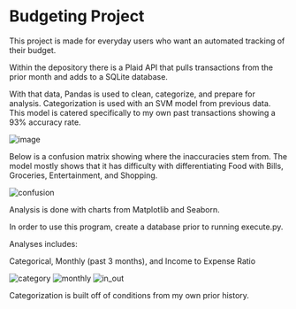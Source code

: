 # Budgeting Project

This project is made for everyday users who want an automated tracking of their budget. 

Within the depository there is a Plaid API that pulls transactions from the prior month and adds to a SQLite database.

With that data, Pandas is used to clean, categorize, and prepare for analysis.
Categorization is used with an SVM model from previous data. This model is catered specifically to my own past transactions showing a 93% accuracy rate. 

![image](https://user-images.githubusercontent.com/49408616/81507686-e068fe80-92b3-11ea-8684-7f653c2cd8f2.png)

Below is a confusion matrix showing where the inaccuracies stem from. The model mostly shows that it has difficulty with differentiating Food with Bills, Groceries, Entertainment, and Shopping.

![confusion](https://user-images.githubusercontent.com/49408616/81508027-4d7d9380-92b6-11ea-8fe6-ae6137a3d3f2.png)
 

Analysis is done with charts from Matplotlib and Seaborn.

In order to use this program, create a database prior to running execute.py.

Analyses includes: 

Categorical, Monthly (past 3 months), and Income to Expense Ratio

![category](https://user-images.githubusercontent.com/49408616/80895588-704aef00-8c9b-11ea-8202-7e63a674c798.png)
![monthly](https://user-images.githubusercontent.com/49408616/80895600-8789dc80-8c9b-11ea-8b84-20d7a69ca904.png)
![in_out](https://user-images.githubusercontent.com/49408616/80895613-9cff0680-8c9b-11ea-8b75-bf8bbbe8b612.png)


Categorization is built off of conditions from my own prior history. 

